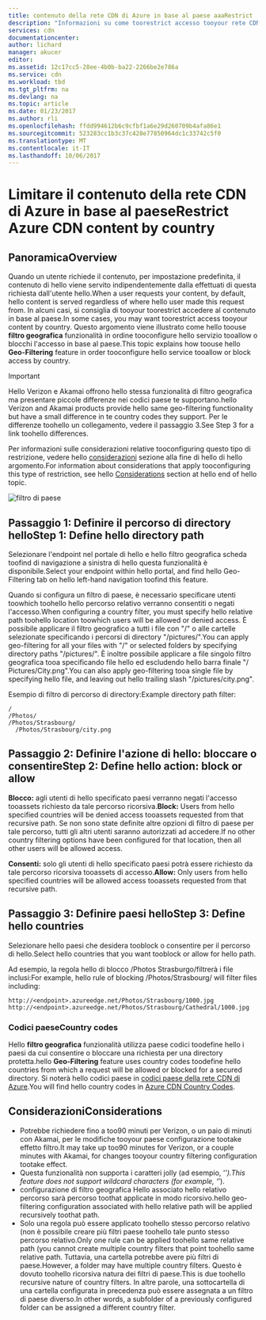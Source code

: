 ```yaml
---
title: contenuto della rete CDN di Azure in base al paese aaaRestrict | Documenti Microsoft
description: "Informazioni su come toorestrict accesso tooyour rete CDN di Azure contenuto mediante hello funzionalità filtro geografica."
services: cdn
documentationcenter: 
author: lichard
manager: akucer
editor: 
ms.assetid: 12c17cc5-28ee-4b0b-ba22-2266be2e786a
ms.service: cdn
ms.workload: tbd
ms.tgt_pltfrm: na
ms.devlang: na
ms.topic: article
ms.date: 01/23/2017
ms.author: rli
ms.openlocfilehash: ffdd994612b6c9cfbf1a6e29d260709b4afa86e1
ms.sourcegitcommit: 523283cc1b3c37c428e77850964dc1c33742c5f0
ms.translationtype: MT
ms.contentlocale: it-IT
ms.lasthandoff: 10/06/2017
---
```

# <a name="restrict-azure-cdn-content-by-country"></a><span data-ttu-id="9d8c0-103">Limitare il contenuto della rete CDN di Azure in base al paese</span><span class="sxs-lookup"><span data-stu-id="9d8c0-103">Restrict Azure CDN content by country</span></span>

## <a name="overview"></a><span data-ttu-id="9d8c0-104">Panoramica</span><span class="sxs-lookup"><span data-stu-id="9d8c0-104">Overview</span></span>
<span data-ttu-id="9d8c0-105">Quando un utente richiede il contenuto, per impostazione predefinita, il contenuto di hello viene servito indipendentemente dalla effettuati di questa richiesta dall'utente hello.</span><span class="sxs-lookup"><span data-stu-id="9d8c0-105">When a user requests your content, by default, hello content is served regardless of where hello user made this request from.</span></span> <span data-ttu-id="9d8c0-106">In alcuni casi, si consiglia di tooyour toorestrict accedere al contenuto in base al paese.</span><span class="sxs-lookup"><span data-stu-id="9d8c0-106">In some cases, you may want toorestrict access tooyour content by country.</span></span> <span data-ttu-id="9d8c0-107">Questo argomento viene illustrato come hello toouse **filtro geografica** funzionalità in ordine tooconfigure hello servizio tooallow o blocchi l'accesso in base al paese.</span><span class="sxs-lookup"><span data-stu-id="9d8c0-107">This topic explains how toouse hello **Geo-Filtering** feature in order tooconfigure hello service tooallow or block access by country.</span></span>

> [!IMPORTANT]
> <span data-ttu-id="9d8c0-108">Hello Verizon e Akamai offrono hello stessa funzionalità di filtro geografica ma presentare piccole differenze nei codici paese te supportano.</span><span class="sxs-lookup"><span data-stu-id="9d8c0-108">hello Verizon and Akamai products provide hello same geo-filtering functionality but have a small difference in te country codes they support.</span></span> <span data-ttu-id="9d8c0-109">Per le differenze toohello un collegamento, vedere il passaggio 3.</span><span class="sxs-lookup"><span data-stu-id="9d8c0-109">See Step 3 for a link toohello differences.</span></span>


<span data-ttu-id="9d8c0-110">Per informazioni sulle considerazioni relative tooconfiguring questo tipo di restrizione, vedere hello [considerazioni](cdn-restrict-access-by-country.md#considerations) sezione alla fine di hello di hello argomento.</span><span class="sxs-lookup"><span data-stu-id="9d8c0-110">For information about considerations that apply tooconfiguring this type of restriction, see hello [Considerations](cdn-restrict-access-by-country.md#considerations) section at hello end of hello topic.</span></span>  

![filtro di paese](./media/cdn-filtering/cdn-country-filtering-akamai.png)

## <a name="step-1-define-hello-directory-path"></a><span data-ttu-id="9d8c0-112">Passaggio 1: Definire il percorso di directory hello</span><span class="sxs-lookup"><span data-stu-id="9d8c0-112">Step 1: Define hello directory path</span></span>
<span data-ttu-id="9d8c0-113">Selezionare l'endpoint nel portale di hello e hello filtro geografica scheda toofind di navigazione a sinistra di hello questa funzionalità è disponibile.</span><span class="sxs-lookup"><span data-stu-id="9d8c0-113">Select your endpoint within hello portal, and find hello Geo-Filtering tab on hello left-hand navigation toofind this feature.</span></span>

<span data-ttu-id="9d8c0-114">Quando si configura un filtro di paese, è necessario specificare utenti toowhich toohello hello percorso relativo verranno consentiti o negati l'accesso.</span><span class="sxs-lookup"><span data-stu-id="9d8c0-114">When configuring a country filter, you must specify hello relative path toohello location toowhich users will be allowed or denied access.</span></span> <span data-ttu-id="9d8c0-115">È possibile applicare il filtro geografico a tutti i file con "/" o alle cartelle selezionate specificando i percorsi di directory "/pictures/".</span><span class="sxs-lookup"><span data-stu-id="9d8c0-115">You can apply geo-filtering for all your files with "/" or selected folders by specifying directory paths "/pictures/".</span></span> <span data-ttu-id="9d8c0-116">È inoltre possibile applicare a file singolo filtro geografica tooa specificando file hello ed escludendo hello barra finale "/ Pictures/City.png".</span><span class="sxs-lookup"><span data-stu-id="9d8c0-116">You can also apply geo-filtering tooa single file by specifying hello file, and leaving out hello trailing slash "/pictures/city.png".</span></span>

<span data-ttu-id="9d8c0-117">Esempio di filtro di percorso di directory:</span><span class="sxs-lookup"><span data-stu-id="9d8c0-117">Example directory path filter:</span></span>

    /                                 
    /Photos/
    /Photos/Strasbourg/
      /Photos/Strasbourg/city.png

## <a name="step-2-define-hello-action-block-or-allow"></a><span data-ttu-id="9d8c0-118">Passaggio 2: Definire l'azione di hello: bloccare o consentire</span><span class="sxs-lookup"><span data-stu-id="9d8c0-118">Step 2: Define hello action: block or allow</span></span>
<span data-ttu-id="9d8c0-119">**Blocco:** agli utenti di hello specificato paesi verranno negati l'accesso tooassets richiesto da tale percorso ricorsiva.</span><span class="sxs-lookup"><span data-stu-id="9d8c0-119">**Block:** Users from hello specified countries will be denied access tooassets requested from that recursive path.</span></span> <span data-ttu-id="9d8c0-120">Se non sono state definite altre opzioni di filtro di paese per tale percorso, tutti gli altri utenti saranno autorizzati ad accedere.</span><span class="sxs-lookup"><span data-stu-id="9d8c0-120">If no other country filtering options have been configured for that location, then all other users will be allowed access.</span></span>

<span data-ttu-id="9d8c0-121">**Consenti:** solo gli utenti di hello specificato paesi potrà essere richiesto da tale percorso ricorsiva tooassets di accesso.</span><span class="sxs-lookup"><span data-stu-id="9d8c0-121">**Allow:** Only users from hello specified countries will be allowed access tooassets requested from that recursive path.</span></span>

## <a name="step-3-define-hello-countries"></a><span data-ttu-id="9d8c0-122">Passaggio 3: Definire paesi hello</span><span class="sxs-lookup"><span data-stu-id="9d8c0-122">Step 3: Define hello countries</span></span>
<span data-ttu-id="9d8c0-123">Selezionare hello paesi che desidera tooblock o consentire per il percorso di hello.</span><span class="sxs-lookup"><span data-stu-id="9d8c0-123">Select hello countries that you want tooblock or allow for hello path.</span></span> 

<span data-ttu-id="9d8c0-124">Ad esempio, la regola hello di blocco /Photos Strasburgo/filtrerà i file inclusi:</span><span class="sxs-lookup"><span data-stu-id="9d8c0-124">For example, hello rule of blocking /Photos/Strasbourg/ will filter files including:</span></span>

    http://<endpoint>.azureedge.net/Photos/Strasbourg/1000.jpg
    http://<endpoint>.azureedge.net/Photos/Strasbourg/Cathedral/1000.jpg


### <a name="country-codes"></a><span data-ttu-id="9d8c0-125">Codici paese</span><span class="sxs-lookup"><span data-stu-id="9d8c0-125">Country codes</span></span>
<span data-ttu-id="9d8c0-126">Hello **filtro geografica** funzionalità utilizza paese codici toodefine hello i paesi da cui consentire o bloccare una richiesta per una directory protetta.</span><span class="sxs-lookup"><span data-stu-id="9d8c0-126">hello **Geo-Filtering** feature uses country codes toodefine hello countries from which a request will be allowed or blocked for a secured directory.</span></span> <span data-ttu-id="9d8c0-127">Si noterà hello codici paese in [codici paese della rete CDN di Azure](https://msdn.microsoft.com/library/mt761717.aspx).</span><span class="sxs-lookup"><span data-stu-id="9d8c0-127">You will find hello country codes in [Azure CDN  Country Codes](https://msdn.microsoft.com/library/mt761717.aspx).</span></span> 

## <span data-ttu-id="9d8c0-128"><a id="considerations"></a>Considerazioni</span><span class="sxs-lookup"><span data-stu-id="9d8c0-128"><a id="considerations"></a>Considerations</span></span>
* <span data-ttu-id="9d8c0-129">Potrebbe richiedere fino a too90 minuti per Verizon, o un paio di minuti con Akamai, per le modifiche tooyour paese configurazione tootake effetto filtro.</span><span class="sxs-lookup"><span data-stu-id="9d8c0-129">It may take up too90 minutes for Verizon, or a couple minutes with Akamai, for changes tooyour country filtering configuration tootake effect.</span></span>
* <span data-ttu-id="9d8c0-130">Questa funzionalità non supporta i caratteri jolly (ad esempio, ‘*’).</span><span class="sxs-lookup"><span data-stu-id="9d8c0-130">This feature does not support wildcard characters (for example, ‘*’).</span></span>
* <span data-ttu-id="9d8c0-131">configurazione di filtro geografica Hello associato hello relativo percorso sarà percorso toothat applicate in modo ricorsivo.</span><span class="sxs-lookup"><span data-stu-id="9d8c0-131">hello geo-filtering configuration associated with hello relative path will be applied recursively toothat path.</span></span>
* <span data-ttu-id="9d8c0-132">Solo una regola può essere applicato toohello stesso percorso relativo (non è possibile creare più filtri paese toohello tale punto stesso percorso relativo.</span><span class="sxs-lookup"><span data-stu-id="9d8c0-132">Only one rule can be applied toohello same relative path (you cannot create multiple country filters that point toohello same relative path.</span></span> <span data-ttu-id="9d8c0-133">Tuttavia, una cartella potrebbe avere più filtri di paese.</span><span class="sxs-lookup"><span data-stu-id="9d8c0-133">However, a folder may have multiple country filters.</span></span> <span data-ttu-id="9d8c0-134">Questo è dovuto toohello ricorsiva natura dei filtri di paese.</span><span class="sxs-lookup"><span data-stu-id="9d8c0-134">This is due toohello recursive nature of country filters.</span></span> <span data-ttu-id="9d8c0-135">In altre parole, una sottocartella di una cartella configurata in precedenza può essere assegnata a un filtro di paese diverso.</span><span class="sxs-lookup"><span data-stu-id="9d8c0-135">In other words, a subfolder of a previously configured folder can be assigned a different country filter.</span></span>

